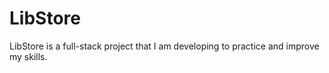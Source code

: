 # LibStore
 LibStore is a full-stack project that I am developing to practice and improve my skills.
